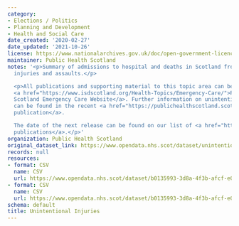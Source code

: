 ```yaml
---
category:
- Elections / Politics
- Planning and Development
- Health and Social Care
date_created: '2020-02-27'
date_updated: '2021-10-26'
license: https://www.nationalarchives.gov.uk/doc/open-government-licence/version/3/
maintainer: Public Health Scotland
notes: '<p>Summary of admissions to hospital and deaths in Scotland from unintentional
  injuries and assaults.</p>

  <p>All publications and supporting material to this topic area can be found on the
  <a href="https://www.isdscotland.org/Health-Topics/Emergency-Care/">Public Health
  Scotland Emergency Care Website</a>. Further information on unintentional injuries
  can be found in the recent <a href="https://publichealthscotland.scot/publications/unintentional-injuries/">annual
  publication</a>.

  The date of the next release can be found on our list of <a href="https://publichealthscotland.scot/publications/forthcoming-publications/">forthcoming
  publications</a>.</p>'
organization: Public Health Scotland
original_dataset_link: https://www.opendata.nhs.scot/dataset/unintentional-injuries
records: null
resources:
- format: CSV
  name: CSV
  url: https://www.opendata.nhs.scot/dataset/b0135993-3d8a-4f3b-afcf-e01f4d52137c/resource/aee43295-2a13-48f6-bf05-92769ca7c6cf/download/ui_admissions_2021.csv
- format: CSV
  name: CSV
  url: https://www.opendata.nhs.scot/dataset/b0135993-3d8a-4f3b-afcf-e01f4d52137c/resource/89807e07-fc5f-4b5e-a077-e4cf59491139/download/ui_deaths_2021.csv
schema: default
title: Unintentional Injuries
---
```

